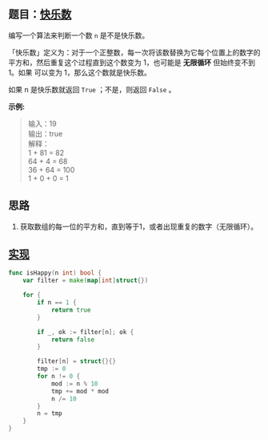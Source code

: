 ## 题目：[快乐数](https://leetcode-cn.com/problems/happy-number/)

编写一个算法来判断一个数 `n` 是不是快乐数。

「快乐数」定义为：对于一个正整数，每一次将该数替换为它每个位置上的数字的平方和，然后重复这个过程直到这个数变为 1，也可能是 **无限循环** 但始终变不到 1。如果 可以变为  1，那么这个数就是快乐数。

如果 n 是快乐数就返回 `True` ；不是，则返回 `False` 。

**示例:**
> 输入：19  
输出：true  
解释：  
1 + 81 = 82  
64 + 4 = 68  
36 + 64 = 100  
1 + 0 + 0 = 1

     
## 思路
1. 获取数组的每一位的平方和，直到等于1，或者出现重复的数字（无限循环）。

## [实现](https://github.com/mzmuer/leetcode/blob/master/question202/answer_test.go)
```go
func isHappy(n int) bool {
	var filter = make(map[int]struct{})

	for {
		if n == 1 {
			return true
		}

		if _, ok := filter[n]; ok {
			return false
		}

		filter[n] = struct{}{}
		tmp := 0
		for n != 0 {
			mod := n % 10
			tmp += mod * mod
			n /= 10
		}
		n = tmp
	}
}
```